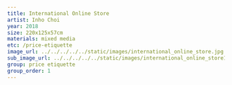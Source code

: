 ```yaml
---
title: International Online Store
artist: Inho Choi
year: 2018
size: 220x125x57cm
materials: mixed media
etc: /price-etiquette
image_url: ../../../../../static/images/international_online_store.jpg
sub_image_url: ../../../../../static/images/international_online_store1.jpg
group: price etiquette
group_order: 1
---
```

